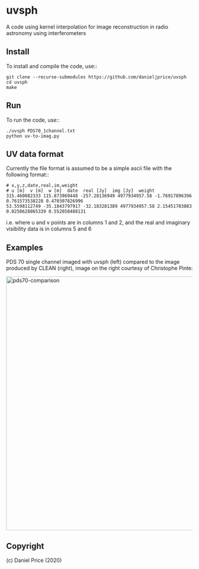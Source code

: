 uvsph
=======
A code using kernel interpolation for image reconstruction in radio astronomy using interferometers


Install
-------
To install and compile the code, use::

```
git clone --recurse-submodules https://github.com/danieljprice/uvsph
cd uvsph
make
```

Run
---
To run the code, use::
```
./uvsph PDS70_1channel.txt
python uv-to-imag.py
```

UV data format
--------------
Currently the file format is assumed to be a simple ascii file with the following format::

```
# x,y,z,date,real,im,weight
# u [m]  v [m]  w [m]  date  real [Jy]  img [Jy]  weight
315.460082333 115.873969448 -257.28136949 4977934957.58 -1.76917896396 0.761573538228 0.470307826996
53.5598112749 -35.1843797917 -32.183281389 4977934957.58 2.15451703883 0.0258628865339 0.552058488131
```

i.e. where u and v points are in columns 1 and 2, and the real and imaginary visibility data is in columns 5 and 6

Examples
--------
PDS 70 single channel imaged with uvsph (left) compared to the image produced by CLEAN (right), image on the right courtesy of Christophe Pinte:

<img width="684" alt="pds70-comparison" src="https://user-images.githubusercontent.com/12252103/90853029-666d0900-e3bc-11ea-9919-1ea7318861f9.png">

Copyright
---------
(c) Daniel Price (2020)
